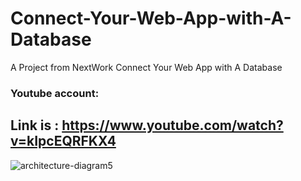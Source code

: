 # Connect-Your-Web-App-with-A-Database
A Project from NextWork Connect Your Web App with A Database 
### Youtube account:
## Link is : https://www.youtube.com/watch?v=kIpcEQRFKX4

![architecture-diagram5](https://github.com/user-attachments/assets/929d60e0-d87b-41d2-8d6c-813bb54b791f)
